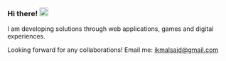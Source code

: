 ### Hi there! <img src="https://media.giphy.com/media/hvRJCLFzcasrR4ia7z/giphy.gif" width="20px"></a>

I am developing solutions through web applications, games and digital experiences.

Looking forward for any collaborations! Email me: ikmalsaid@gmail.com
